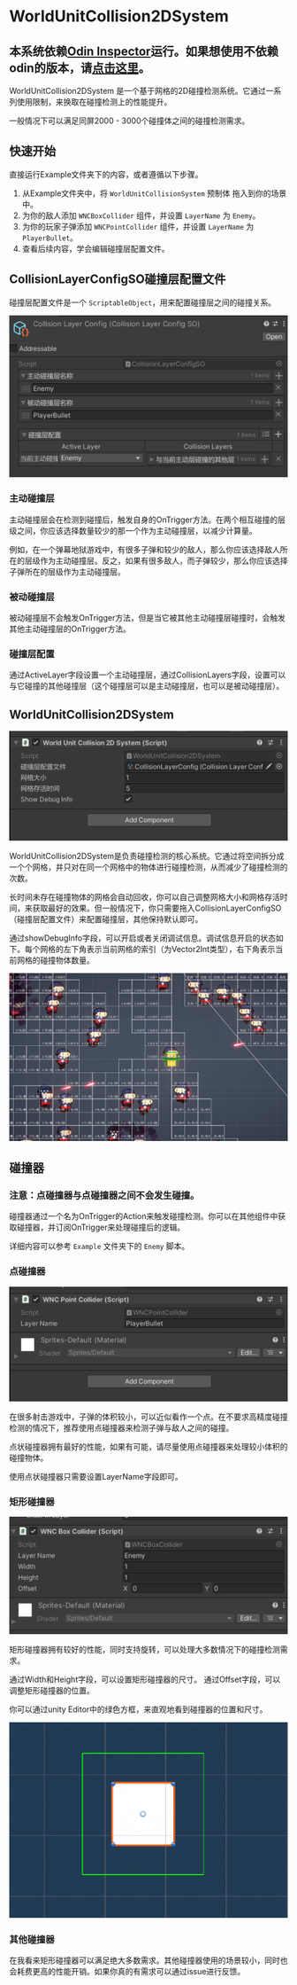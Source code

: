 # WorldUnitCollision2DSystem

## 本系统依赖[Odin Inspector](https://assetstore.unity.com/packages/tools/utilities/odin-inspector-and-serializer-89041)运行。如果想使用不依赖odin的版本，请[点击这里](https://github.com/fuxiang123/WorldUnitCollision2DSystem/tree/withoutOdin)。

WorldUnitCollision2DSystem 是一个基于网格的2D碰撞检测系统。它通过一系列使用限制，来换取在碰撞检测上的性能提升。

一般情况下可以满足同屏2000 - 3000个碰撞体之间的碰撞检测需求。

## 快速开始

直接运行Example文件夹下的内容，或者遵循以下步骤。

1. 从Example文件夹中，将 `WorldUnitCollisionSystem` 预制体 拖入到你的场景中。
2. 为你的敌人添加 `WNCBoxCollider` 组件，并设置 `LayerName` 为 `Enemy`。
3. 为你的玩家子弹添加 `WNCPointCollider` 组件，并设置 `LayerName` 为 `PlayerBullet`。
4. 查看后续内容，学会编辑碰撞层配置文件。

## CollisionLayerConfigSO碰撞层配置文件

碰撞层配置文件是一个 `ScriptableObject`，用来配置碰撞层之间的碰撞关系。

![碰撞层配置文件](./Images/CollisionLayerConfig.png)

### 主动碰撞层

主动碰撞层会在检测到碰撞后，触发自身的OnTrigger方法。在两个相互碰撞的层级之间，你应该选择数量较少的那一个作为主动碰撞层，以减少计算量。

例如，在一个弹幕地狱游戏中，有很多子弹和较少的敌人，那么你应该选择敌人所在的层级作为主动碰撞层。反之，如果有很多敌人，而子弹较少，那么你应该选择子弹所在的层级作为主动碰撞层。

### 被动碰撞层

被动碰撞层不会触发OnTrigger方法，但是当它被其他主动碰撞层碰撞时，会触发其他主动碰撞层的OnTrigger方法。

### 碰撞层配置

通过ActiveLayer字段设置一个主动碰撞层，通过CollisionLayers字段，设置可以与它碰撞的其他碰撞层（这个碰撞层可以是主动碰撞层，也可以是被动碰撞层）。


## WorldUnitCollision2DSystem

![矩形碰撞器](./Images/WorldUnitCollision2DSystem.png)

WorldUnitCollision2DSystem是负责碰撞检测的核心系统。它通过将空间拆分成一个个网格，并只对在同一个网格中的物体进行碰撞检测，从而减少了碰撞检测的次数。

长时间未存在碰撞物体的网格会自动回收，你可以自己调整网格大小和网格存活时间，来获取最好的效果。但一般情况下，你只需要拖入CollisionLayerConfigSO（碰撞层配置文件）来配置碰撞层，其他保持默认即可。

通过showDebugInfo字段，可以开启或者关闭调试信息。调试信息开启的状态如下。每个网格的左下角表示当前网格的索引（为Vector2Int类型），右下角表示当前网格的碰撞物体数量。

![调试信息](./Images/DebugInfo.png) 

## 碰撞器

### 注意：点碰撞器与点碰撞器之间不会发生碰撞。

碰撞器通过一个名为OnTrigger的Action来触发碰撞检测。你可以在其他组件中获取碰撞器，并订阅OnTrigger来处理碰撞后的逻辑。

详细内容可以参考 `Example` 文件夹下的 `Enemy` 脚本。

### 点碰撞器

![点碰撞器](./Images/WNCPointCollider.png)

在很多射击游戏中，子弹的体积较小，可以近似看作一个点。在不要求高精度碰撞检测的情况下，推荐使用点碰撞器来检测子弹与敌人之间的碰撞。

点状碰撞器拥有最好的性能，如果有可能，请尽量使用点碰撞器来处理较小体积的碰撞物体。

使用点状碰撞器只需要设置LayerName字段即可。

### 矩形碰撞器

![矩形碰撞器](./Images/WNCBoxCollider.png)

矩形碰撞器拥有较好的性能，同时支持旋转，可以处理大多数情况下的碰撞检测需求。

通过Width和Height字段，可以设置矩形碰撞器的尺寸。
通过Offset字段，可以调整矩形碰撞器的位置。    

你可以通过unity Editor中的绿色方框，来直观地看到碰撞器的位置和尺寸。

![矩形碰撞器](./Images/WNCBoxColliderGizmo.png)

### 其他碰撞器

在我看来矩形碰撞器可以满足绝大多数需求。其他碰撞器使用的场景较小，同时也会耗费更高的性能开销。如果你真的有需求可以通过issue进行反馈。